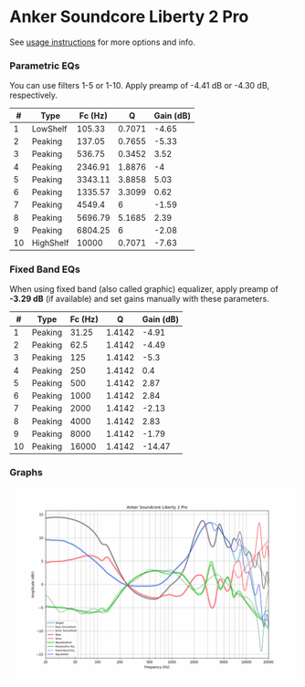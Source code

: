 # Anker Soundcore Liberty 2 Pro
See [usage instructions](https://github.com/jaakkopasanen/AutoEq#usage) for more options and info.

### Parametric EQs
You can use filters 1-5 or 1-10. Apply preamp of -4.41 dB or -4.30 dB, respectively.

|   # | Type      |   Fc (Hz) |      Q |   Gain (dB) |
|-----|-----------|-----------|--------|-------------|
|   1 | LowShelf  |    105.33 | 0.7071 |       -4.65 |
|   2 | Peaking   |    137.05 | 0.7655 |       -5.33 |
|   3 | Peaking   |    536.75 | 0.3452 |        3.52 |
|   4 | Peaking   |   2346.91 | 1.8876 |       -4    |
|   5 | Peaking   |   3343.11 | 3.8858 |        5.03 |
|   6 | Peaking   |   1335.57 | 3.3099 |        0.62 |
|   7 | Peaking   |   4549.4  | 6      |       -1.59 |
|   8 | Peaking   |   5696.79 | 5.1685 |        2.39 |
|   9 | Peaking   |   6804.25 | 6      |       -2.08 |
|  10 | HighShelf |  10000    | 0.7071 |       -7.63 |

### Fixed Band EQs
When using fixed band (also called graphic) equalizer, apply preamp of **-3.29 dB** (if available) and set gains manually with these parameters.

|   # | Type    |   Fc (Hz) |      Q |   Gain (dB) |
|-----|---------|-----------|--------|-------------|
|   1 | Peaking |     31.25 | 1.4142 |       -4.91 |
|   2 | Peaking |     62.5  | 1.4142 |       -4.49 |
|   3 | Peaking |    125    | 1.4142 |       -5.3  |
|   4 | Peaking |    250    | 1.4142 |        0.4  |
|   5 | Peaking |    500    | 1.4142 |        2.87 |
|   6 | Peaking |   1000    | 1.4142 |        2.84 |
|   7 | Peaking |   2000    | 1.4142 |       -2.13 |
|   8 | Peaking |   4000    | 1.4142 |        2.83 |
|   9 | Peaking |   8000    | 1.4142 |       -1.79 |
|  10 | Peaking |  16000    | 1.4142 |      -14.47 |

### Graphs
![](./Anker%20Soundcore%20Liberty%202%20Pro.png)
